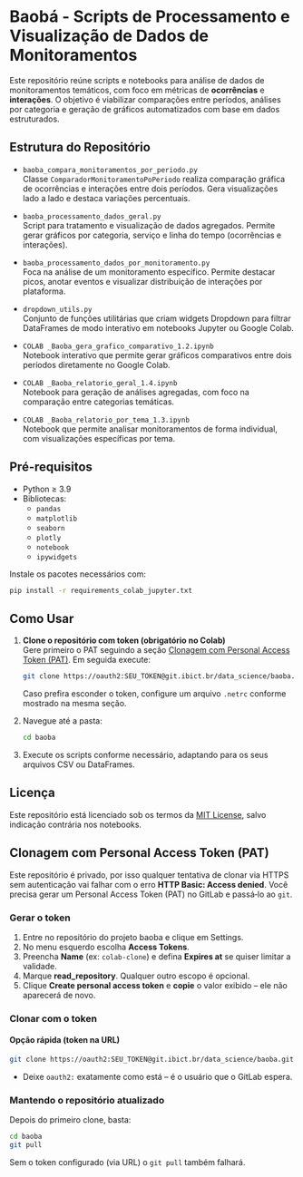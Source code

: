 # Baobá - Scripts de Processamento e Visualização de Dados de Monitoramentos

Este repositório reúne scripts e notebooks para análise de dados de monitoramentos temáticos, com foco em métricas de **ocorrências** e **interações**. O objetivo é viabilizar comparações entre períodos, análises por categoria e geração de gráficos automatizados com base em dados estruturados.

## Estrutura do Repositório

- `baoba_compara_monitoramentos_por_periodo.py`\
  Classe `ComparadorMonitoramentoPoPeriodo` realiza comparação gráfica de ocorrências e interações entre dois períodos. Gera visualizações lado a lado e destaca variações percentuais.

- `baoba_processamento_dados_geral.py`\
  Script para tratamento e visualização de dados agregados. Permite gerar gráficos por categoria, serviço e linha do tempo (ocorrências e interações).

- `baoba_processamento_dados_por_monitoramento.py`\
  Foca na análise de um monitoramento específico. Permite destacar picos, anotar eventos e visualizar distribuição de interações por plataforma.

- `dropdown_utils.py`\
  Conjunto de funções utilitárias que criam widgets Dropdown para filtrar DataFrames de modo interativo em notebooks Jupyter ou Google Colab.

- `COLAB _Baoba_gera_grafico_comparativo_1.2.ipynb`\
  Notebook interativo que permite gerar gráficos comparativos entre dois períodos diretamente no Google Colab.

- `COLAB _Baoba_relatorio_geral_1.4.ipynb`\
  Notebook para geração de análises agregadas, com foco na comparação entre categorias temáticas.

- `COLAB _Baoba_relatorio_por_tema_1.3.ipynb`\
  Notebook que permite analisar monitoramentos de forma individual, com visualizações específicas por tema.

## Pré-requisitos

- Python ≥ 3.9
- Bibliotecas:
  - `pandas`
  - `matplotlib`
  - `seaborn`
  - `plotly`
  - `notebook`
  - `ipywidgets`

Instale os pacotes necessários com:

```bash
pip install -r requirements_colab_jupyter.txt
```

## Como Usar

1. **Clone o repositório com token (obrigatório no Colab)**\
   Gere primeiro o PAT seguindo a seção [Clonagem com Personal Access Token (PAT)](#clonagem-com-personal-access-token-pat). Em seguida execute:

   ```bash
   git clone https://oauth2:SEU_TOKEN@git.ibict.br/data_science/baoba.git
   ```

   Caso prefira esconder o token, configure um arquivo `.netrc` conforme mostrado na mesma seção.

2. Navegue até a pasta:

   ```bash
   cd baoba
   ```

3. Execute os scripts conforme necessário, adaptando para os seus arquivos CSV ou DataFrames.

## Licença

Este repositório está licenciado sob os termos da [MIT License](LICENSE), salvo indicação contrária nos notebooks.

## Clonagem com Personal Access Token (PAT)

Este repositório é privado, por isso qualquer tentativa de clonar via HTTPS sem autenticação vai falhar com o erro **HTTP Basic: Access denied**. Você precisa gerar um Personal Access Token (PAT) no GitLab e passá‑lo ao `git`.

### Gerar o token

1. Entre no repositório do projeto baoba e clique em Settings.
2. No menu esquerdo escolha **Access Tokens**.
3. Preencha **Name** (ex: `colab-clone`) e defina **Expires at** se quiser limitar a validade.
4. Marque **read_repository**. Qualquer outro escopo é opcional.
5. Clique **Create personal access token** e **copie** o valor exibido – ele não aparecerá de novo.

### Clonar com o token

#### Opção rápida (token na URL)

```bash
git clone https://oauth2:SEU_TOKEN@git.ibict.br/data_science/baoba.git
```

- Deixe `oauth2:` exatamente como está – é o usuário que o GitLab espera.

### Mantendo o repositório atualizado

Depois do primeiro clone, basta:

```bash
cd baoba
git pull
```

Sem o token configurado (via URL) o `git pull` também falhará.
